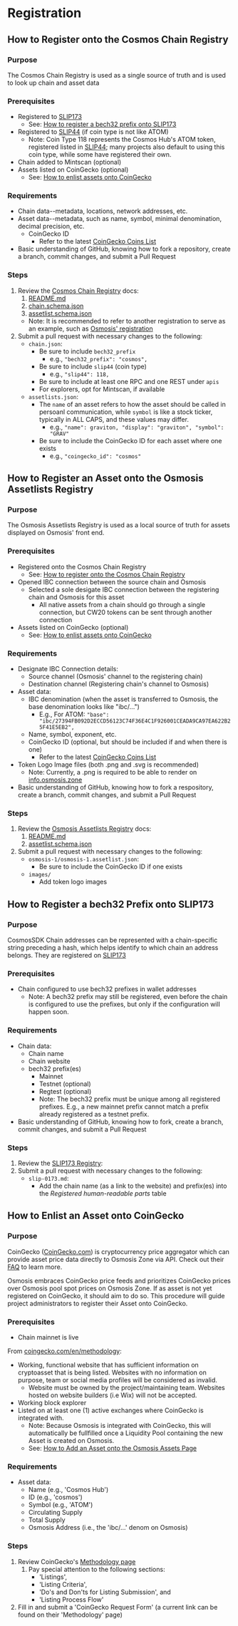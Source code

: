 # Registration

## How to Register onto the Cosmos Chain Registry

### Purpose

The Cosmos Chain Registry is used as a single source of truth and is used to look up chain and asset data

### Prerequisites

- Registered to [SLIP173](https://github.com/satoshilabs/slips/blob/master/slip-0173.md)
    - See: [How to register a bech32 prefix onto SLIP173](https://docs.osmosis.zone/integrate/registration.html#how-to-register-a-bech32-prefix-onto-slip173)
- Registered to [SLIP44](https://github.com/satoshilabs/slips/blob/master/slip-0044.md) (if coin type is not like ATOM)
    - Note: Coin Type 118 represents the Cosmos Hub's ATOM token, registered listed in [SLIP44](https://github.com/satoshilabs/slips/blob/master/slip-0044.md); many projects also default to using this coin type, while some have registered their own.
- Chain added to Mintscan (optional)
- Assets listed on CoinGecko (optional)
    - See: [How to enlist assets onto CoinGecko](https://docs.osmosis.zone/integrate/registration.html#how-to-enlist-an-asset-onto-coingecko)

### Requirements

- Chain data--metadata, locations, network addresses, etc.
- Asset data--metadata, such as name, symbol, minimal denomination, decimal precision, etc.
    - CoinGecko ID
        - Refer to the latest [CoinGecko Coins List](https://api.coingecko.com/api/v3/coins/list)
- Basic understanding of GitHub, knowing how to fork a repository, create a branch, commit changes, and submit a Pull Request

### Steps

1. Review the [Cosmos Chain Registry](https://github.com/cosmos/chain-registry) docs:
    1. [README.md](https://github.com/cosmos/chain-registry/blob/master/README.md)
    2. [chain.schema.json](https://github.com/cosmos/chain-registry/blob/master/chain.schema.json)
    3. [assetlist.schema.json](https://github.com/cosmos/chain-registry/blob/master/assetlist.schema.json)
    - Note: It is recommended to refer to another registration to serve as an example, such as [Osmosis' registration](https://github.com/cosmos/chain-registry/blob/master/osmosis/chain.json)
2. Submit a pull request with necessary changes to the following:
    - `chain.json`:
        - Be sure to include `bech32_prefix`
            - e.g., `"bech32_prefix": "cosmos",`
        - Be sure to include `slip44` (coin type)
            - e.g., `"slip44": 118,`
        - Be sure to include at least one RPC and one REST under `apis`
        - For explorers, opt for Mintscan, if available
    - `assetlists.json`:
        - The `name` of an asset refers to how the asset should be called in persoanl communication, while `symbol` is like a stock ticker, typically in ALL CAPS, and these values may differ.
            - e.g., `"name": graviton, "display": "graviton", "symbol": "GRAV"`
        - Be sure to include the CoinGecko ID for each asset where one exists
            - e.g., `"coingecko_id": "cosmos"`


## How to Register an Asset onto the Osmosis Assetlists Registry

### Purpose

The Osmosis Assetlists Registry is used as a local source of truth for assets displayed on Osmosis' front end.

### Prerequisites

- Registered onto the Cosmos Chain Registry
    - See: [How to register onto the Cosmos Chain Registry](https://docs.osmosis.zone/integrate/registration.html#how-to-register-onto-the-cosmos-chain-registry)
- Opened IBC connection between the source chain and Osmosis
    - Selected a sole desigate IBC connection between the registering chain and Osmosis for this asset
        - All native assets from a chain should go through a single connection, but CW20 tokens can be sent through another connection  
- Assets listed on CoinGecko (optional)
    - See: [How to enlist assets onto CoinGecko](https://docs.osmosis.zone/integrate/registration.html#how-to-enlist-an-asset-onto-coingecko)

### Requirements

- Designate IBC Connection details:
    - Source channel (Osmosis' channel to the registering chain)
    - Destination channel (Registering chain's channel to Osmosis)
- Asset data:
    - IBC denomination (when the asset is transferred to Osmosis, the base denomination looks like "ibc/...")
        - E.g., For ATOM: `"base": "ibc/27394FB092D2ECCD56123C74F36E4C1F926001CEADA9CA97EA622B25F41E5EB2",`
    - Name, symbol, exponent, etc.
    - CoinGecko ID (optional, but should be included if and when there is one)
        - Refer to the latest [CoinGecko Coins List](https://api.coingecko.com/api/v3/coins/list)
- Token Logo Image files (both .png and .svg is recommended)
    - Note: Currently, a .png is required to be able to render on [info.osmosis.zone](info.osmosis.zone)
- Basic understanding of GitHub, knowing how to fork a respository, create a branch, commit changes, and submit a Pull Request

### Steps

1. Review the [Osmosis Assetlists Registry](https://github.com/osmosis-labs/assetlists) docs:
    1. [README.md](https://github.com/osmosis-labs/assetlists/blob/main/README.md)
    2. [assetlist.schema.json](https://github.com/osmosis-labs/assetlists/blob/main/assetlist.schema.json)
2. Submit a pull request with necessary changes to the following:
    - `osmosis-1/osmosis-1.assetlist.json`:
        - Be sure to include the CoinGecko ID if one exists
    - `images/`
        - Add token logo images


## How to Register a bech32 Prefix onto SLIP173

### Purpose

CosmosSDK Chain addresses can be represented with a chain-specific string preceding a hash, which helps identify to which chain an address belongs. They are registered on [SLIP173](https://github.com/satoshilabs/slips/blob/master/slip-0173.md)

### Prerequisites

- Chain configured to use bech32 prefixes in wallet addresses
    - Note: A bech32 prefix may still be registered, even before the chain is configured to use the prefixes, but only if the configuration will happen soon.

### Requirements

- Chain data:
    - Chain name
    - Chain website
    - bech32 prefix(es)
        - Mainnet
        - Testnet (optional)
        - Regtest (optional)
        - Note: The bech32 prefix must be unique among all registered prefixes. E.g., a new mainnet prefix cannot match a prefix already registered as a testnet prefix.
- Basic understanding of GitHub, knowing how to fork, create a branch, commit changes, and submit a Pull Request

### Steps

1. Review the [SLIP173 Registry](https://github.com/satoshilabs/slips/blob/master/slip-0173.md):
2. Submit a pull request with necessary changes to the following:
    - `slip-0173.md`:
        - Add the chain name (as a link to the website) and prefix(es) into the *Registered human-readable parts* table


## How to Enlist an Asset onto CoinGecko

### Purpose

CoinGecko ([CoinGecko.com](coingecko.com)) is cryptocurrency price aggregator which can provide asset price data directly to Osmosis Zone via API. Check out their [FAQ](https://www.coingecko.com/en/faq) to learn more.

Osmosis embraces CoinGecko price feeds and prioritizes CoinGecko prices over Osmosis pool spot prices on Osmosis Zone. If as asset is not yet registered on CoinGecko, it should aim to do so. This procedure will guide project administrators to register their Asset onto CoinGecko.

### Prerequisites

- Chain mainnet is live

From [coingecko.com/en/methodology](https://www.coingecko.com/en/methodology):
- Working, functional website that has sufficient information on cryptoasset that is being listed. Websites with no information on purpose, team or social media profiles will be considered as invalid.
    - Website must be owned by the project/maintaining team. Websites hosted on website builders (i.e Wix) will not be accepted.
- Working block explorer
- Listed on at least one (1) active exchanges where CoinGecko is integrated with.
    - Note: Because Osmosis is integrated with CoinGecko, this will automatically be fullfilled once a Liquidity Pool containing the new Asset is created on Osmosis.
    - See: [How to Add an Asset onto the Osmosis Assets Page](https://docs.osmosis.zone/integrate/frontend.html#how-to-add-an-asset-onto-the-osmosis-assets-page)

### Requirements

- Asset data:
    - Name (e.g., 'Cosmos Hub')
    - ID (e.g., 'cosmos')
    - Symbol (e.g., 'ATOM')
    - Circulating Supply
    - Total Supply
    - Osmosis Address (i.e., the 'ibc/...' denom on Osmosis)

### Steps

1. Review CoinGecko's [Methodology page](https://www.coingecko.com/en/methodology)
	1. Pay special attention to the following sections:
        - 'Listings',
        - 'Listing Criteria',
        - 'Do's and Don'ts for Listing Submission', and
        - 'Listing Process Flow'
2. Fill in and submit a 'CoinGecko Request Form' (a current link can be found on their 'Methodology' page)

